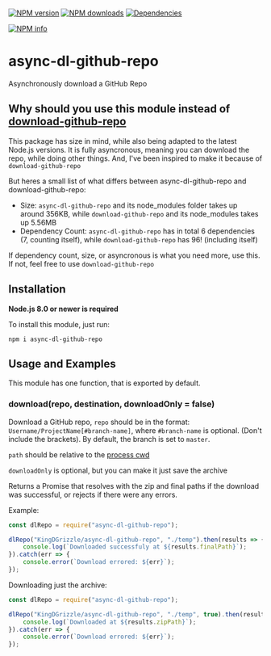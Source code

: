 <div>
	<br />
	<p>
		<a href="https://www.npmjs.com/package/async-dl-github-repo"><img src="https://img.shields.io/npm/v/async-dl-github-repo.svg?maxAge=3600" alt="NPM version" /></a>
		<a href="https://www.npmjs.com/package/async-dl-github-repo"><img src="https://img.shields.io/npm/dt/async-dl-github-repo.svg?maxAge=3600" alt="NPM downloads" /></a>
		<a href="https://david-dm.org/KingDGrizzle/async-dl-github-repo"><img src="https://img.shields.io/david/KingDGrizzle/async-dl-github-repo.svg?maxAge=3600" alt="Dependencies" /></a>
	</p>
	<p>
    		<a href="https://nodei.co/npm/async-dl-github-repo/"><img src="https://nodei.co/npm/async-dl-github-repo.png?downloads=true&stars=true" alt="NPM info"></a>
  	</p>
</div>

# async-dl-github-repo
Asynchronously download a GitHub Repo

## Why should you use this module instead of [download-github-repo](https://www.npmjs.com/package/download-github-repo)

This package has size in mind, while also being adapted to the latest Node.js versions.
It is fully asyncronous, meaning you can download the repo, while doing other things. And, I've been inspired to make it because of `download-github-repo`

But heres a small list of what differs between async-dl-github-repo and download-github-repo:
- Size: `async-dl-github-repo` and its node\_modules folder takes up around 356KB, while `download-github-repo` and its node_modules takes up 5.56MB
- Dependency Count: `async-dl-github-repo` has in total 6 dependencies (7, counting itself), while `download-github-repo` has 96! (including itself)

If dependency count, size, or asyncronous is what you need more, use this. If not, feel free to use `download-github-repo`

## Installation

**Node.js 8.0 or newer is required**

To install this module, just run:
```
npm i async-dl-github-repo
```

## Usage and Examples

This module has one function, that is exported by default.

### download(repo, destination, downloadOnly = false)

Download a GitHub repo, `repo` should be in the format: `Username/ProjectName[#branch-name]`, where `#branch-name` is optional. (Don't include the brackets). By default, the branch is set to `master`.

`path` should be relative to the [process cwd](https://nodejs.org/api/process.html#process_process_cwd)

`downloadOnly` is optional, but you can make it just save the archive

Returns a Promise that resolves with the zip and final paths if the download was successful, or rejects if there were any errors.

Example:
```js
const dlRepo = require("async-dl-github-repo");

dlRepo("KingDGrizzle/async-dl-github-repo", "./temp").then(results => {
	console.log(`Downloaded successfuly at ${results.finalPath}`);
}).catch(err => {
	console.error(`Download errored: ${err}`);
});
```

Downloading just the archive:
```js
const dlRepo = require("async-dl-github-repo");

dlRepo("KingDGrizzle/async-dl-github-repo", "./temp", true).then(results => {
	console.log(`Downloaded at ${results.zipPath}`);
}).catch(err => {
	console.error(`Download errored: ${err}`);
});
```
